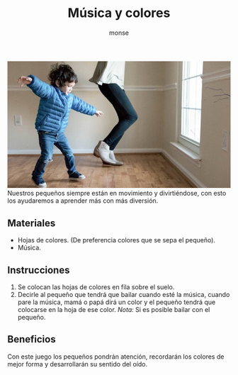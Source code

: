 ﻿---
layout: post
title:  "Música y colores"
tags: [musical]
categories: [infantes, actividad]
author: monse
image: /assets/posts/2020-07-27-musica-colores.jpeg
hidden: true
---
![Actividad de colores](/assets/posts/2020-07-27-musica-colores.jpeg)<br/>
Nuestros pequeños siempre están en movimiento y divirtiéndose, con esto los ayudaremos a aprender más con más diversión. 

## Materiales 
- Hojas de colores. (De preferencia colores que se sepa el pequeño).
- Música. 

## Instrucciones
1. Se colocan las hojas de colores en fila sobre el suelo.
2. Decirle al pequeño que tendrá que bailar cuando esté la música, cuando pare la música, mamá o papá dirá un color y el pequeño tendrá que colocarse en la hoja de ese color. 
*Nota:* Si es posible bailar con el pequeño. 

## Beneficios
Con este juego los pequeños pondrán atención, recordarán los colores de mejor forma y desarrollarán su sentido del oído.